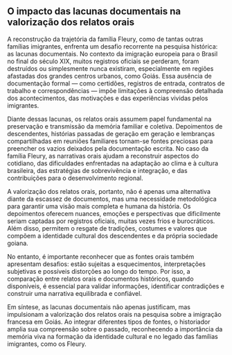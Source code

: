 ## O impacto das lacunas documentais na valorização dos relatos orais

A reconstrução da trajetória da família Fleury, como de tantas outras famílias imigrantes, enfrenta um desafio recorrente na pesquisa histórica: as lacunas documentais. No contexto da imigração europeia para o Brasil no final do século XIX, muitos registros oficiais se perderam, foram destruídos ou simplesmente nunca existiram, especialmente em regiões afastadas dos grandes centros urbanos, como Goiás. Essa ausência de documentação formal — como certidões, registros de entrada, contratos de trabalho e correspondências — impõe limitações à compreensão detalhada dos acontecimentos, das motivações e das experiências vividas pelos imigrantes.

Diante dessas lacunas, os relatos orais assumem papel fundamental na preservação e transmissão da memória familiar e coletiva. Depoimentos de descendentes, histórias passadas de geração em geração e lembranças compartilhadas em reuniões familiares tornam-se fontes preciosas para preencher os vazios deixados pela documentação escrita. No caso da família Fleury, as narrativas orais ajudam a reconstruir aspectos do cotidiano, das dificuldades enfrentadas na adaptação ao clima e à cultura brasileira, das estratégias de sobrevivência e integração, e das contribuições para o desenvolvimento regional.

A valorização dos relatos orais, portanto, não é apenas uma alternativa diante da escassez de documentos, mas uma necessidade metodológica para garantir uma visão mais completa e humana da história. Os depoimentos oferecem nuances, emoções e perspectivas que dificilmente seriam captadas por registros oficiais, muitas vezes frios e burocráticos. Além disso, permitem o resgate de tradições, costumes e valores que compõem a identidade cultural dos descendentes e da própria sociedade goiana.

No entanto, é importante reconhecer que as fontes orais também apresentam desafios: estão sujeitas a esquecimentos, interpretações subjetivas e possíveis distorções ao longo do tempo. Por isso, a comparação entre relatos orais e documentos históricos, quando disponíveis, é essencial para validar informações, identificar contradições e construir uma narrativa equilibrada e confiável.

Em síntese, as lacunas documentais não apenas justificam, mas impulsionam a valorização dos relatos orais na pesquisa sobre a imigração francesa em Goiás. Ao integrar diferentes tipos de fontes, o historiador amplia sua compreensão sobre o passado, reconhecendo a importância da memória viva na formação da identidade cultural e no legado das famílias imigrantes, como os Fleury.